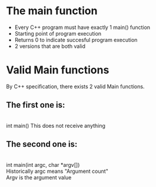 # The main function
<ul>
    <li>Every C++ program must have exactly 1 main() function</li>
    <li>Starting point of program execution</li>
    <li>Returns 0 to indicate succesful program execution</li>
    <li>2 versions that are both valid</li>
</ul>

# Valid Main functions
By C++ specification, there exists 2 valid Main functions.
## The first one is:
<br>int main() This does not receive anything

## The second one is:
<br>int main(int argc, char *argv[])
<br>Historically argc means "Argument count"
<br>Argv is the argument value